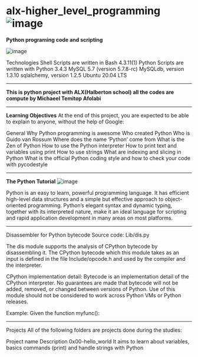# alx-higher_level_programming ![image](https://github.com/Michafolab/alx-higher_level_programming/assets/117805721/74524768-7b3e-407a-ab41-f0dcc26eb75b)

**Python programing code and scripting**

![image](https://github.com/Michafolab/alx-higher_level_programming/assets/117805721/f246cf6c-045e-4846-b256-91d53ab3ad70)

Technologies
Shell Scripts are written in Bash 4.3.11(1)
Python Scripts are written with Python 3.4.3
MySQL 5.7 (version 5.7.8-rc)
MySQLdb, version 1.3.10
sqlalchemy, version 1.2.5
Ubuntu 20.04 LTS
********************************************************************************************************************************
**This is python project with ALX(Halberton school)  all the codes are compute by Michaeel Temitop Afolabi**

*********************************************************************************************************************************
**Learning Objectives**
At the end of this project, you are expected to be able to explain to anyone, without the help of Google:

General
Why Python programming is awesome
Who created Python
Who is Guido van Rossum
Where does the name ‘Python’ come from
What is the Zen of Python
How to use the Python interpreter
How to print text and variables using print
How to use strings
What are indexing and slicing in Python
What is the official Python coding style and how to check your code with pycodestyle
**************************************************************************************************************************************

**The Python Tutorial** ![image](https://github.com/Michafolab/alx-higher_level_programming/assets/117805721/116d6e0e-9931-4ee1-8d56-8a4c6dd6680b)

Python is an easy to learn, powerful programming language. It has efficient high-level data structures and a simple but effective approach to object-oriented programming. Python’s elegant syntax and dynamic typing, together with its interpreted nature, make it an ideal language for scripting and rapid application development in many areas on most platforms.




***************************************************************************************************************************************


Disassembler for Python bytecode
Source code: Lib/dis.py

The dis module supports the analysis of CPython bytecode by disassembling it. The CPython bytecode which this module takes as an input is defined in the file Include/opcode.h and used by the compiler and the interpreter.

CPython implementation detail: Bytecode is an implementation detail of the CPython interpreter. No guarantees are made that bytecode will not be added, removed, or changed between versions of Python. Use of this module should not be considered to work across Python VMs or Python releases.

Example: Given the function myfunc():

*****************************************************************************************************************************************
Projects
All of the following folders are projects done during the studies:

Project name                                                            	Description
0x00-hello_world	                               It aims to learn about variables, basics commands (print) and handle strings with Python
